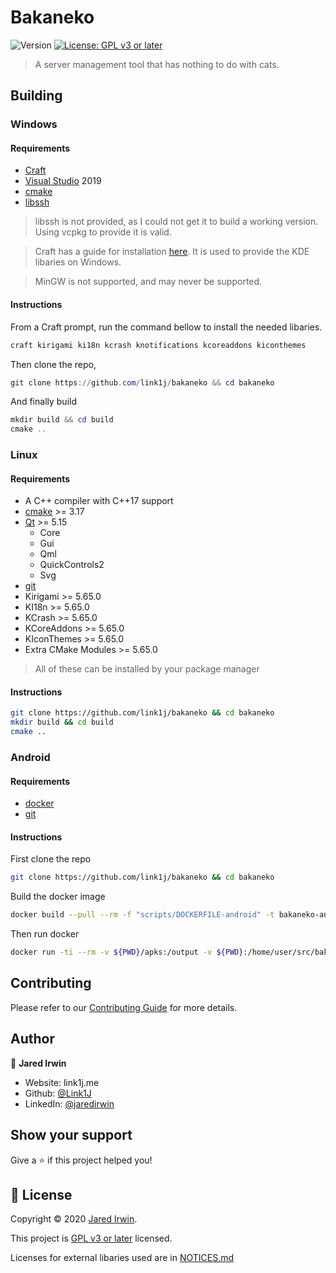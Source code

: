 # Bakaneko
![Version](https://img.shields.io/badge/version-0.0.1-blue.svg?cacheSeconds=2592000)
[![License: GPL v3 or later](https://img.shields.io/badge/License-GPL%20v3%20or%20later-yellow.svg)](https://www.gnu.org/licenses/gpl-3.0)

> A server management tool that has nothing to do with cats.

## Building
### Windows
#### Requirements
- [Craft](https://community.kde.org/Craft)
- [Visual Studio](https://visualstudio.microsoft.com/) 2019 
- [cmake](https://cmake.org/)
- [libssh](https://www.libssh.org/)

> libssh is not provided, as I could not get it to build a working version. Using vcpkg to provide it is valid.

> Craft has a guide for installation [here](https://community.kde.org/Guidelines_and_HOWTOs/Build_from_source/Windows). It is used to provide the KDE libaries on Windows.

> MinGW is not supported, and may never be supported.

#### Instructions
From a Craft prompt, run the command bellow to install the needed libaries.
```powershell
craft kirigami ki18n kcrash knotifications kcoreaddons kiconthemes
```
Then clone the repo,
```powershell
git clone https://github.com/link1j/bakaneko && cd bakaneko
```
And finally build
```powershell
mkdir build && cd build
cmake ..
```

### Linux
#### Requirements
- A C++ compiler with C++17 support
- [cmake](https://cmake.org/) >= 3.17
- [Qt](https://www.qt.io/) >= 5.15
  - Core
  - Gui
  - Qml
  - QuickControls2
  - Svg
- [git](https://git-scm.com/)
- Kirigami >= 5.65.0
- KI18n >= 5.65.0
- KCrash >= 5.65.0
- KCoreAddons >= 5.65.0
- KIconThemes >= 5.65.0
- Extra CMake Modules >= 5.65.0
> All of these can be installed by your package manager

#### Instructions
```bash
git clone https://github.com/link1j/bakaneko && cd bakaneko
mkdir build && cd build
cmake ..
```

### Android
#### Requirements
- [docker](https://www.docker.com/git)
- [git](https://git-scm.com/)

#### Instructions
First clone the repo
```bash
git clone https://github.com/link1j/bakaneko && cd bakaneko
```
Build the docker image
```bash
docker build --pull --rm -f "scripts/DOCKERFILE-android" -t bakaneko-android:latest "scripts"
```
Then run docker
```bash
docker run -ti --rm -v ${PWD}/apks:/output -v ${PWD}:/home/user/src/bakaneko bakaneko-android bash /home/user/src/bakaneko/scripts/build_android.sh
```


## Contributing
Please refer to our [Contributing Guide](CONTRIBUTING.md) for more details.

## Author

👤 **Jared Irwin**

* Website: link1j.me
* Github: [@Link1J](https://github.com/Link1J)
* LinkedIn: [@jaredirwin](https://linkedin.com/in/jaredirwin)

## Show your support

Give a ⭐️ if this project helped you!

## 📝 License

Copyright © 2020 [Jared Irwin](https://github.com/Link1J).

This project is [GPL v3 or later](LICENSE.md) licensed.

Licenses for external libaries used are in [NOTICES.md](NOTICES.md)
